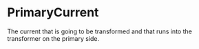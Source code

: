 PrimaryCurrent
==============

The current that is going to be transformed and that runs into the transformer on the primary side.

